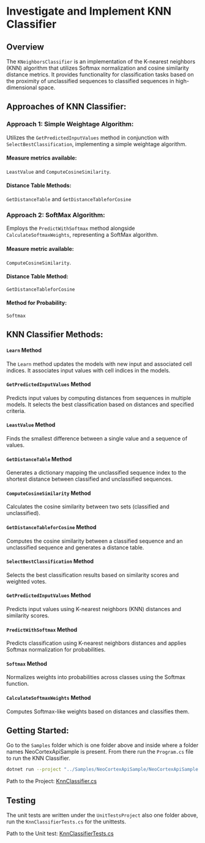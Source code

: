 # Investigate and Implement KNN Classifier

## Overview

The `KNeighborsClassifier` is an implementation of the K-nearest neighbors (KNN) algorithm that utilizes Softmax normalization and cosine similarity distance metrics. It provides functionality for classification tasks based on the proximity of unclassified sequences to classified sequences in high-dimensional space.

## Approaches of KNN Classifier:

### Approach 1: Simple Weightage Algorithm:
Utilizes the `GetPredictedInputValues` method in conjunction with `SelectBestClassification`, implementing a simple weightage algorithm.

#### Measure metrics available: 
`LeastValue` and `ComputeCosineSimilarity`.

#### Distance Table Methods: 
`GetDistanceTable` and `GetDistanceTableforCosine`

### Approach 2: SoftMax Algorithm:
Employs the `PredictWithSoftmax` method alongside `CalculateSoftmaxWeights`, representing a SoftMax algorithm.

#### Measure metric available: 
`ComputeCosineSimilarity`.

#### Distance Table Method: 
`GetDistanceTableforCosine`

#### Method for Probability: 
`Softmax`


## KNN Classifier Methods:

#### `Learn` Method

The `Learn` method updates the models with new input and associated cell indices. It associates input values with cell indices in the models.

#### `GetPredictedInputValues` Method

Predicts input values by computing distances from sequences in multiple models. It selects the best classification based on distances and specified criteria.

#### `LeastValue` Method
Finds the smallest difference between a single value and a sequence of values.

#### `GetDistanceTable` Method
Generates a dictionary mapping the unclassified sequence index to the shortest distance between classified and unclassified sequences.

#### `ComputeCosineSimilarity` Method
Calculates the cosine similarity between two sets (classified and unclassified).

#### `GetDistanceTableforCosine` Method
Computes the cosine similarity between a classified sequence and an unclassified sequence and generates a distance table.

#### `SelectBestClassification` Method
Selects the best classification results based on similarity scores and weighted votes.

#### `GetPredictedInputValues` Method
Predicts input values using K-nearest neighbors (KNN) distances and similarity scores.

#### `PredictWithSoftmax` Method
Predicts classification using K-nearest neighbors distances and applies Softmax normalization for probabilities.

#### `Softmax` Method
Normalizes weights into probabilities across classes using the Softmax function.

#### `CalculateSoftmaxWeights` Method
Computes Softmax-like weights based on distances and classifies them.

## Getting Started:

Go to the `Samples` folder which is one folder above and inside where a folder names NeoCortexApiSample is present.
From there run the `Program.cs` file to run the KNN Classifier.

```bash
dotnet run --project "../Samples/NeoCortexApiSample/NeoCortexApiSample.csproj"
```

Path to the
Project: [KnnClassifier.cs](https://github.com/IndranilSaha09/neocortexapi/blob/master/source/NeoCortexApi/Classifiers/KnnClassifier.cs)

## Testing

The unit tests are written under the `UnitTestsProject` also one folder above, run the `KnnClassifierTests.cs` for the
unittests.

Path to the Unit
test: [KnnClassifierTests.cs](https://github.com/IndranilSaha09/neocortexapi/blob/master/source/UnitTestsProject/KnnClassifierTests.cs)



